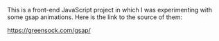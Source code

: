 This is a front-end JavaScript project in which I was experimenting with some gsap animations. Here is the link to the source of them:

https://greensock.com/gsap/